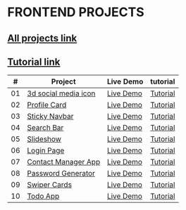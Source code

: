 # FRONTEND PROJECTS 

## [All projects link](https://frontendprojects.netlify.app/) 

## [Tutorial link](https://codingbatch.gumroad.com/l/frontendprojects)

|  #  | Project | Live Demo | tutorial
| --- | ------------------------------------------------ | --------------------  | ------------- |
| 01  | [3d social media icon](https://github.com/smthari/Frontend-Projects/tree/master/3d%20social%20media%20icons)| [Live Demo](https://3d-social-media-icons.netlify.app/)| [Tutorial](https://codingbatch.gumroad.com/l/frontendprojects)|
| 02  | [Profile Card](https://github.com/smthari/Frontend-Projects/tree/master/Animated%20profile%20card)| [Live Demo](https://profile-card-animation.netlify.app/)| [Tutorial](https://codingbatch.gumroad.com/l/frontendprojects) |
| 03  | [Sticky Navbar](https://github.com/smthari/Frontend-Projects/tree/master/Responsive%20sticky%20navbar)| [Live Demo](https://responsive-sticky-navbar.netlify.app/)| [Tutorial](https://codingbatch.gumroad.com/l/frontendprojects)
| 04  | [Search Bar](https://github.com/smthari/Frontend-Projects/tree/master/Search%20bar%20animation)| [Live Demo](https://animated-searchbar.netlify.app/)| [Tutorial](https://codingbatch.gumroad.com/l/frontendprojects)
| 05  | [Slideshow](https://github.com/smthari/Frontend-Projects/tree/master/Slideshow)| [Live Demo](https://slideshow-animation.netlify.app/)| [Tutorial](https://codingbatch.gumroad.com/l/frontendprojects)
| 06  | [Login Page](https://github.com/smthari/Frontend-Projects/tree/master/Responsive%20login%20form)| [Live Demo](https://responsive-login-page.netlify.app/)| [Tutorial](https://codingbatch.gumroad.com/l/frontendprojects)
| 07  | [Contact Manager App](https://github.com/smthari/Frontend-Projects/tree/master/Contact%20manager%20app)| [Live Demo](https://contact-manager-javascript.netlify.app/)| [Tutorial](https://codingbatch.gumroad.com/l/frontendprojects)
| 08  | [Password Generator](https://github.com/smthari/Frontend-Projects/tree/master/Password%20generator%20system)| [Live Demo](https://password-generator-system.netlify.app/)| [Tutorial](https://codingbatch.gumroad.com/l/frontendprojects)
| 09  | [Swiper Cards](https://github.com/smthari/Frontend-Projects/tree/master/Swiper%20cards)| [Live Demo](https://swiper-card.netlify.app/)| [Tutorial](https://codingbatch.gumroad.com/l/frontendprojects)
| 10  | [Todo App](https://github.com/smthari/Frontend-Projects/tree/master/Todo-app)| [Live Demo](https://responsive-todoapp.netlify.app/)| [Tutorial](https://codingbatch.gumroad.com/l/frontendprojects)
